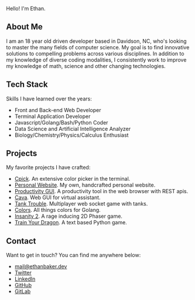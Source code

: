 Hello! I'm Ethan.



## About Me

I am an 18 year old driven developer based in Davidson, NC, who's looking to master the many fields of computer science. My goal is to find innovative solutions to compelling problems across various disciplines. In addition to my knowledge of diverse coding modalities, I consistently work to improve my knowledge of math, science and other changing technologies.

## Tech Stack

Skills I have learned over the years:

* Front and Back-end Web Developer
* Terminal Application Developer
* Javascript/Golang/Bash/Python Coder
* Data Science and Artificial Intelligence Analyzer
* Biology/Chemistry/Physics/Calculus Enthusiast 

## Projects

My favorite projects I have crafted:

* [Cpick](https://github.com/ethanbaker/cpick/). An extensive color picker in the terminal.
* [Personal Website](https://github.com/ethanbaker/ethanbaker.dev). My own, handcrafted personal website.
* [Productivity GUI](https://github.com/ethanbaker/productivity-gui). A productivity tool in the web browser with REST apis.
* [Cava](https://github.com/ethanbaker/cava-web-gui). Web GUI for virtual assistant.
* [Tank Trouble](https://github.com/ethanbaker/tank-trouble). Multiplayer web socket game with tanks.
* [Colors](https://github.com/ethanbaker/colors). All things colors for Golang.
* [Insanity 2](https://github.com/ethanbaker/insanity2). A rage inducing 2D Phaser game.
* [Train Your Dragon](https://github.com/ethanbaker/train-your-dragon/). A text based Python game.

## Contact

Want to get in touch? You can find me anywhere below:

* [mail@ethanbaker.dev](mailto:mail@ethanbaker.dev)
* [Twitter](https://twitter.com/ethanbaker03)
* [LinkedIn](https://www.linkedin.com/in/ethan-baker-802b2a183)
* [GitHub](https://github.com/ethanbaker)
* [GitLab](https://gitlab.com/ethanbaker)
